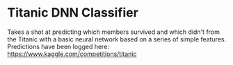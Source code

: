 # Titanic DNN Classifier

Takes a shot at predicting which members survived and which didn't from the Titanic with a basic neural network
based on a series of simple features. Predictions have been logged here: 
https://www.kaggle.com/competitions/titanic
